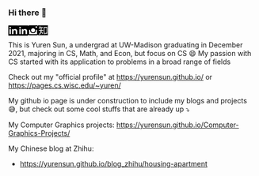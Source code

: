 ### Hi there :raised_hands:

<a href="https://www.linkedin.com/in/yurensun/">
  <img align="left" alt="linkedin" width="20px" src="photo/linkedin-icon.png" />
</a>
<a href="https://www.behance.net/yurenSUN">
  <img align="left" alt="behance" width="20px" src="photo/linkedin-icon.png" />
</a>
<a href="https://www.instagram.com/yurensun/">
  <img align="left" alt="ins" width="20px" src="photo/ins-icon.png" />
</a>
<a href="https://www.zhihu.com/people/sun-yu-ren-94">
  <img align="left" alt="zhihu" width="20px" src="photo/zhihu-icon.png"  />
</a>

<br>

This is Yuren Sun, a undergrad at UW-Madison graduating in December 2021, majoring in CS, Math, and Econ, but focus on CS 😄 My passion with CS started with its application to problems in a broad range of fields 

Check out my "official profile" at https://yurensun.github.io/ or https://pages.cs.wisc.edu/~yuren/

My github io page is under construction to include my blogs and projects :sweat_smile:, but check out some cool stuffs that are already up :arrow_heading_down:

My Computer Graphics projects: https://yurensun.github.io/Computer-Graphics-Projects/

My Chinese blog at Zhihu: 
- https://yurensun.github.io/blog_zhihu/housing-apartment


